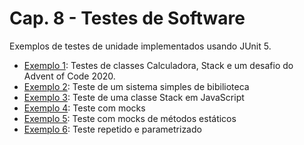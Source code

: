 # Cap. 8 - Testes de Software

Exemplos de testes de unidade implementados usando JUnit 5.

* [Exemplo 1](https://github.com/mtov/ESM-ExemplosCodigo/tree/master/cap8/exemplo1): Testes de classes Calculadora, Stack e um desafio do Advent of Code 2020.
* [Exemplo 2](https://github.com/mtov/ESM-ExemplosCodigo/tree/master/cap8/exemplo2): Teste de um sistema simples de bibilioteca
* [Exemplo 3](https://github.com/mtov/ESM-ExemplosCodigo/tree/master/cap8/exemplo3): Teste de uma classe Stack em JavaScript
* [Exemplo 4](https://github.com/mtov/ESM-ExemplosCodigo/tree/master/cap8/exemplo4): Teste com mocks
* [Exemplo 5](https://github.com/mtov/ESM-ExemplosCodigo/tree/master/cap8/exemplo5): Teste com mocks de métodos estáticos
* [Exemplo 6](https://github.com/mtov/ESM-ExemplosCodigo/tree/master/cap8/exemplo6): Teste repetido e parametrizado


